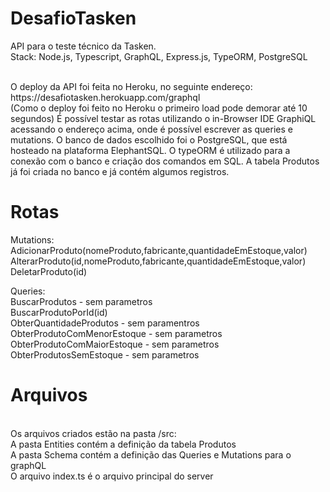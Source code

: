 # DesafioTasken
API para o teste técnico da Tasken.
<br/>
Stack: Node.js, Typescript, GraphQL, Express.js, TypeORM, PostgreSQL

<br/>
O deploy da API foi feita no Heroku, no seguinte endereço: https://desafiotasken.herokuapp.com/graphql
<br/>(Como o deploy foi feito no Heroku o primeiro load pode demorar até 10 segundos) É possível testar as rotas utilizando o in-Browser IDE GraphiQL acessando o endereço acima, onde é possível escrever as queries e mutations. O banco de dados escolhido foi o PostgreSQL, que está hosteado na plataforma ElephantSQL. O typeORM é utilizado para a conexão com o banco e criação dos comandos em SQL. A tabela Produtos já foi criada no banco e já contém algumos registros.
<br/>

# Rotas

Mutations:<br/>
AdicionarProduto(nomeProduto,fabricante,quantidadeEmEstoque,valor)
<br/>
AlterarProduto(id,nomeProduto,fabricante,quantidadeEmEstoque,valor)
<br/>
DeletarProduto(id)
<br/>

Queries:<br/>
BuscarProdutos - sem parametros
<br/>
BuscarProdutoPorId(id)
<br/>
ObterQuantidadeProdutos - sem paramentros
<br/>
ObterProdutoComMenorEstoque - sem parametros
<br/>
ObterProdutoComMaiorEstoque - sem parametros
<br/>
ObterProdutosSemEstoque - sem parametros


# Arquivos

<br/>
Os arquivos criados estão na pasta /src:
<br/>
A pasta Entities contém a definição da tabela Produtos
<br/>
A pasta Schema contém a definição das Queries e Mutations para o graphQL
<br/>
O arquivo index.ts é o arquivo principal do server




